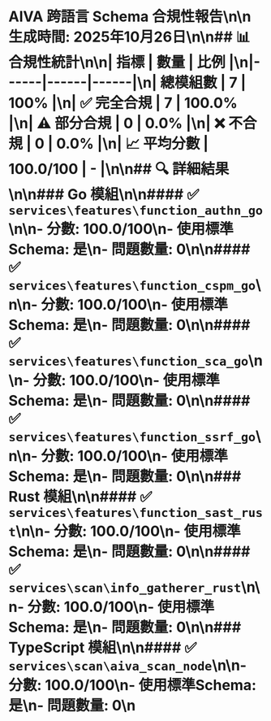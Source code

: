 # AIVA 跨語言 Schema 合規性報告\n\n**生成時間**: 2025年10月26日\n\n## 📊 合規性統計\n\n| 指標 | 數量 | 比例 |\n|------|------|------|\n| 總模組數 | 7 | 100% |\n| ✅ 完全合規 | 7 | 100.0% |\n| ⚠️ 部分合規 | 0 | 0.0% |\n| ❌ 不合規 | 0 | 0.0% |\n| 📈 平均分數 | 100.0/100 | - |\n\n## 🔍 詳細結果\n\n### Go 模組\n\n#### ✅ `services\features\function_authn_go`\n\n- **分數**: 100.0/100\n- **使用標準Schema**: 是\n- **問題數量**: 0\n\n#### ✅ `services\features\function_cspm_go`\n\n- **分數**: 100.0/100\n- **使用標準Schema**: 是\n- **問題數量**: 0\n\n#### ✅ `services\features\function_sca_go`\n\n- **分數**: 100.0/100\n- **使用標準Schema**: 是\n- **問題數量**: 0\n\n#### ✅ `services\features\function_ssrf_go`\n\n- **分數**: 100.0/100\n- **使用標準Schema**: 是\n- **問題數量**: 0\n\n### Rust 模組\n\n#### ✅ `services\features\function_sast_rust`\n\n- **分數**: 100.0/100\n- **使用標準Schema**: 是\n- **問題數量**: 0\n\n#### ✅ `services\scan\info_gatherer_rust`\n\n- **分數**: 100.0/100\n- **使用標準Schema**: 是\n- **問題數量**: 0\n\n### TypeScript 模組\n\n#### ✅ `services\scan\aiva_scan_node`\n\n- **分數**: 100.0/100\n- **使用標準Schema**: 是\n- **問題數量**: 0\n